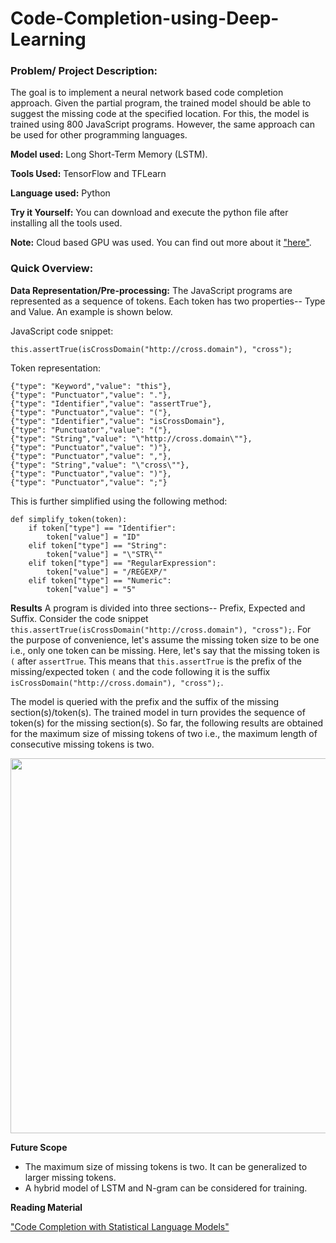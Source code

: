 # Code-Completion-using-Deep-Learning

### Problem/ Project Description:

The goal is to implement a neural network based code completion approach. Given the partial program, the trained model should be able to suggest the missing code at the specified location. For this, the model is trained using 800 JavaScript programs. However, the same approach can be used for other programming languages.

**Model used:** Long Short-Term Memory (LSTM).

**Tools Used:** TensorFlow and TFLearn

**Language used:** Python

**Try it Yourself:** You can download and execute the python file after installing all the tools used.

**Note:** Cloud based GPU was used. You can find out more about it ["here"](https://www.floydhub.com/pricing).

### Quick Overview:

**Data Representation/Pre-processing:** The JavaScript programs are represented as a sequence of tokens. Each token has two properties-- Type and Value. An example is shown below. 

JavaScript code snippet:
```
this.assertTrue(isCrossDomain("http://cross.domain"), "cross");
```
Token representation:
```
{"type": "Keyword","value": "this"},
{"type": "Punctuator","value": "."},
{"type": "Identifier","value": "assertTrue"},
{"type": "Punctuator","value": "("},
{"type": "Identifier","value": "isCrossDomain"},
{"type": "Punctuator","value": "("},
{"type": "String","value": "\"http://cross.domain\""},
{"type": "Punctuator","value": ")"},
{"type": "Punctuator","value": ","},
{"type": "String","value": "\"cross\""},
{"type": "Punctuator","value": ")"},
{"type": "Punctuator","value": ";"}
  ```
This is further simplified using the following method:
```
def simplify_token(token):
    if token["type"] == "Identifier":
        token["value"] = "ID"
    elif token["type"] == "String":
        token["value"] = "\"STR\""
    elif token["type"] == "RegularExpression":
        token["value"] = "/REGEXP/"
    elif token["type"] == "Numeric":
        token["value"] = "5"
```
**Results** A program is divided into three sections-- Prefix, Expected and Suffix. Consider the code snippet ```this.assertTrue(isCrossDomain("http://cross.domain"), "cross");```. For the purpose of convenience, let's assume the missing token size to be one i.e., only one token can be missing. Here, let's say that the missing token is ```(``` after ```assertTrue```. This means that ```this.assertTrue``` is the prefix of the missing/expected token ```(``` and the code following it is the suffix ```isCrossDomain("http://cross.domain"), "cross");```. 

The model is queried with the prefix and the suffix of the missing section(s)/token(s). The trained model in turn provides the sequence of token(s) for the missing section(s). So far, the following results are obtained for the maximum size of missing tokens of two i.e., the maximum length of consecutive missing tokens is two.

<img src="https://github.com/Meghana-Meghana/Code-Completion-using-Deep-Learning/blob/master/level%203/Results.png" width="600">

**Future Scope**
  * The maximum size of missing tokens is two. It can be generalized to larger missing tokens.
  * A hybrid model of LSTM and N-gram can be considered for training.
  
**Reading Material**

["Code Completion with Statistical Language Models"](http://www.cs.technion.ac.il/~yahave/papers/pldi14-statistical.pdf)

 
 
 



